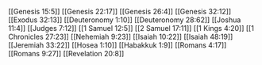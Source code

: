 [[Genesis 15:5]]
[[Genesis 22:17]]
[[Genesis 26:4]]
[[Genesis 32:12]]
[[Exodus 32:13]]
[[Deuteronomy 1:10]]
[[Deuteronomy 28:62]]
[[Joshua 11:4]]
[[Judges 7:12]]
[[1 Samuel 12:5]]
[[2 Samuel 17:11]]
[[1 Kings 4:20]]
[[1 Chronicles 27:23]]
[[Nehemiah 9:23]]
[[Isaiah 10:22]]
[[Isaiah 48:19]]
[[Jeremiah 33:22]]
[[Hosea 1:10]]
[[Habakkuk 1:9]]
[[Romans 4:17]]
[[Romans 9:27]]
[[Revelation 20:8]]
